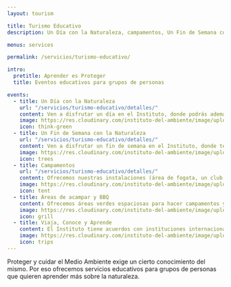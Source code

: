 ```yaml
---
layout: tourism

title: Turismo Educativo
description: Un Día con la Naturaleza, campamentos, Un Fin de Semana con la Naturaleza y más eventos para grupos.

menus: services

permalink: /servicios/turismo-educativo/

intro:
  pretitle: Aprender es Proteger
  title: Eventos educativos para grupos de personas

events:
  - title: Un Día con la Naturaleza
    url: "/servicios/turismo-educativo/detalles/"
    content: Ven a disfrutar un día en el Instituto, donde podrás además de conocer nuestras bellezas naturales, aprender a como proteger y conservar el Medio Ambiente.  
    image: https://res.cloudinary.com/instituto-del-ambiente/image/upload/pages/dia-con-la-naturaleza.jpg
    icon: think-green
  - title: Un Fin de Semana con la Naturaleza
    url: "/servicios/turismo-educativo/detalles/"
    content: Ven a disfrutar un fin de semana en el Instituto, donde tendrás más tiempo de apreciar las bellezas naturales del entorno y conocer más de nuestra esencia de proteger y cuidar el Medio Ambiente.
    image: https://res.cloudinary.com/instituto-del-ambiente/image/upload/pages/fin-de-semana-con-la-naturaleza.jpg
    icon: trees
  - title: Campamentos
    url: "/servicios/turismo-educativo/detalles/"
    content: Ofrecemos nuestras instalaciones (área de fogata, un club, habitaciones, baños, bosques y más) para hacer tu campamento en un ambiente sano, limpio y con un aire puro.
    image: https://res.cloudinary.com/instituto-del-ambiente/image/upload/pages/campamentos.jpg
    icon: tent
  - title: Áreas de acampar y BBQ
    content: Ofrecemos áreas verdes espaciosas para hacer campamentos y barbacoas. Por favor trae tu casa de campaña, equipo y una fuente de luz. El costo para cada persona es 100$ y incluye el uso de baños, área de fogata, balneario en el río Jimenoa y el area de barbecoa.
    image: https://res.cloudinary.com/instituto-del-ambiente/image/upload/pages/areas-de-acampar.jpg 
    icon: grill
  - title: Viaja, Conoce y Aprende
    content: El Instituto tiene acuerdos con instituciones internacionales interesados en tener una experiencia cultural donde sus estudiantes viajan, conocen y trabajan en nuestros proyectos.
    image: https://res.cloudinary.com/instituto-del-ambiente/image/upload/pages/excursiones.jpg
    icon: trips
---
```


Proteger y cuidar el Medio Ambiente exige un cierto conocimiento del mismo. Por eso ofrecemos servicios educativos para grupos de personas que quieren aprender más sobre la naturaleza.